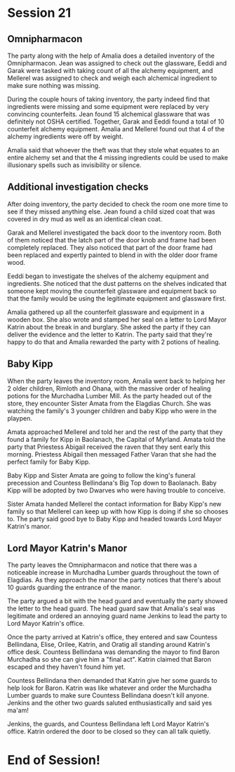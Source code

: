 # Session 21

## Omnipharmacon 

The party along with the help of Amalia does a detailed inventory of the Omnipharmacon. Jean was assigned to check out the glassware, Eeddi and Garak were tasked with taking count of all the alchemy equipment, and Mellerel was assigned to check and weigh each alchemical ingredient to make sure nothing was missing. 

During the couple hours of taking inventory, the party indeed find that ingredients were missing and some equipment were replaced by very convincing counterfeits. Jean found 15 alchemical glassware that was definitely not OSHA certified. Together, Garak and Eeddi found a total of 10 counterfeit alchemy equipment. Amalia and Mellerel found out that 4 of the alchemy ingredients were off by weight. 

Amalia said that whoever the theft was that they stole what equates to an entire alchemy set and that the 4 missing ingredients could be used to make illusionary spells such as invisibility or silence. 


## Additional investigation checks

After doing inventory, the party decided to check the room one more time to see if they missed anything else. Jean found a child sized coat that was covered in dry mud as well as an identical clean coat. 

Garak and Mellerel investigated the back door to the inventory room. Both of them noticed that the latch part of the door knob and frame had been completely replaced. They also noticed that part of the door frame had been replaced and expertly painted to blend in with the older door frame wood. 

Eeddi began to investigate the shelves of the alchemy equipment and ingredients. She noticed that the dust patterns on the shelves indicated that someone kept moving the counterfeit glassware and equipment back so that the family would be using the legitimate equipment and glassware first. 

Amalia gathered up all the counterfeit glassware and equipment in a wooden box. She also wrote and stamped her seal on a letter to Lord Mayor Katrin about the break in and burglary. She asked the party if they can deliver the evidence and the letter to Katrin. The party said that they're happy to do that and Amalia rewarded the party with 2 potions of healing. 

## Baby Kipp

When the party leaves the inventory room, Amalia went back to helping her 2 older children, Rimloth and Ohana, with the massive order of healing potions for the Murchadha Lumber Mill. As the party headed out of the store, they encounter Sister Amata from the Elagdias Church. She was watching the family's 3 younger children and baby Kipp who were in the playpen. 

Amata approached Mellerel and told her and the rest of the party that they found a family for Kipp in Baolanach, the Capital of Myrland. Amata told the party that Priestess Abigail received the raven that they sent early this morning. Priestess Abigail then messaged Father Varan that she had the perfect family for Baby Kipp. 

Baby Kipp and Sister Amata are going to follow the king's funeral precession and Countess Bellindana's Big Top down to Baolanach. Baby Kipp will be adopted by two Dwarves who were having trouble to conceive. 

Sister Amata handed Mellerel the contact information for Baby Kipp's new family so that Mellerel can keep up with how Kipp is doing if she so chooses to. The party said good bye to Baby Kipp and headed towards Lord Mayor Katrin's manor.

## Lord Mayor Katrin's Manor

The party leaves the Omnipharmacon and notice that there was a noticeable increase in Murchadha Lumber guards throughout the town of Elagdias. As they approach the manor the party notices that there's about 10 guards guarding the entrance of the manor. 

The party argued a bit with the head guard and eventually the party showed the letter to the head guard. The head guard saw that Amalia's seal was legitimate and ordered an annoying guard name Jenkins to lead the party to Lord Mayor Katrin's office. 

Once the party arrived at Katrin's office, they entered and saw Countess Bellindana, Elise, Orilee, Katrin, and Oratig all standing around Katrin's office desk. Countess Bellindana was demanding the mayor to find Baron Murchadha so she can give him a "final act". Katrin claimed that Baron escaped and they haven't found him yet. 

Countess Bellindana then demanded that Katrin give her some guards to help look for Baron. Katrin was like whatever and order the Murchadha Lumber guards to make sure Countess Bellindana doesn't kill anyone. Jenkins and the other two guards saluted enthusiastically and said yes ma'am!

Jenkins, the guards, and Countess Bellindana left Lord Mayor Katrin's office. Katrin ordered the door to be closed so they can all talk quietly. 

# End of Session!